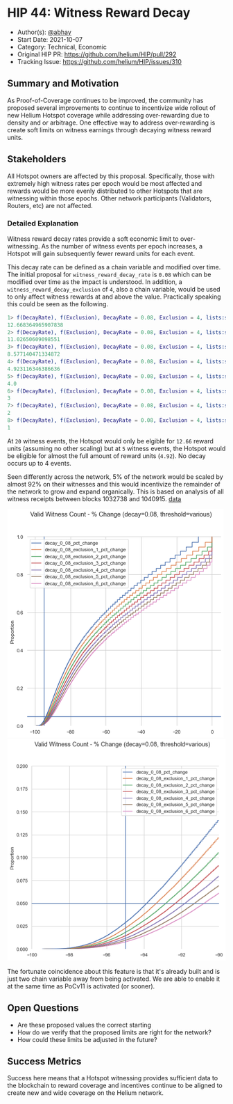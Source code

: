 # HIP 44: Witness Reward Decay

* Author(s): [@abhay](https://github.com/abhay)
* Start Date: 2021-10-07
* Category: Technical, Economic
* Original HIP PR: https://github.com/helium/HIP/pull/292
* Tracking Issue: https://github.com/helium/HIP/issues/310

## Summary and Motivation

As Proof-of-Coverage continues to be improved, the community has proposed several improvements to continue to incentivize wide rollout of new Helium Hotspot coverage while addressing over-rewarding due to density and or arbitrage. One effective way to address over-rewarding is create soft limits on witness earnings through decaying witness reward units.

## Stakeholders

All Hotspot owners are affected by this proposal. Specifically, those with extremely high witness rates per epoch would be most affected and rewards would be more evenly distributed to other Hotspots that are witnessing within those epochs. Other network participants (Validators, Routers, etc) are not affected.

### Detailed Explanation

Witness reward decay rates provide a soft economic limit to over-witnessing. As the number of witness events per epoch increases, a Hotspot will gain subsequently fewer reward units for each event.

This decay rate can be defined as a chain variable and modified over time. The initial proposal for `witness_reward_decay_rate` is `0.08` which can be modified over time as the impact is understood. In addition, a `witness_reward_decay_exclusion` of `4`, also a chain variable, would be used to only affect witness rewards at and above the value. Practically speaking this could be seen as the following.

```erl
1> f(DecayRate), f(Exclusion), DecayRate = 0.08, Exclusion = 4, lists:sum([ case Count < Exclusion of true -> 1; _ -> math:exp((Count - Exclusion) * -1 * DecayRate) end || Count <- lists:seq(1, 20)]).
12.668364965907838
2> f(DecayRate), f(Exclusion), DecayRate = 0.08, Exclusion = 4, lists:sum([ case Count < Exclusion of true -> 1; _ -> math:exp((Count - Exclusion) * -1 * DecayRate) end || Count <- lists:seq(1, 15)]).
11.02650609098551
3> f(DecayRate), f(Exclusion), DecayRate = 0.08, Exclusion = 4, lists:sum([ case Count < Exclusion of true -> 1; _ -> math:exp((Count - Exclusion) * -1 * DecayRate) end || Count <- lists:seq(1, 10)]).
8.577140471334872
4> f(DecayRate), f(Exclusion), DecayRate = 0.08, Exclusion = 4, lists:sum([ case Count < Exclusion of true -> 1; _ -> math:exp((Count - Exclusion) * -1 * DecayRate) end || Count <- lists:seq(1, 5)]).
4.923116346386636
5> f(DecayRate), f(Exclusion), DecayRate = 0.08, Exclusion = 4, lists:sum([ case Count < Exclusion of true -> 1; _ -> math:exp((Count - Exclusion) * -1 * DecayRate) end || Count <- lists:seq(1, 4)]).
4.0
6> f(DecayRate), f(Exclusion), DecayRate = 0.08, Exclusion = 4, lists:sum([ case Count < Exclusion of true -> 1; _ -> math:exp((Count - Exclusion) * -1 * DecayRate) end || Count <- lists:seq(1, 3)]).
3
7> f(DecayRate), f(Exclusion), DecayRate = 0.08, Exclusion = 4, lists:sum([ case Count < Exclusion of true -> 1; _ -> math:exp((Count - Exclusion) * -1 * DecayRate) end || Count <- lists:seq(1, 2)]).
2
8> f(DecayRate), f(Exclusion), DecayRate = 0.08, Exclusion = 4, lists:sum([ case Count < Exclusion of true -> 1; _ -> math:exp((Count - Exclusion) * -1 * DecayRate) end || Count <- lists:seq(1, 1)]).
1
```

At `20` witness events, the Hotspot would only be elgible for `12.66` reward units (assuming no other scaling) but at `5` witness events, the Hotspot would be eligible for almost the full amount of reward units (`4.92`). No decay occurs up to 4 events.

Seen differently across the network, 5% of the network would be scaled by almost 92% on their witnesses and this would incentivize the remainder of the network to grow and expand organically. This is based on analysis of all witness receipts between blocks 1032738 and 1040915. [data](https://gist.github.com/abhay/8b75824c3b7cc27009f2a76f56fa9bc1)

![population-graph](0044-witness-decay/population-graph.png)
![focused-population-graph](0044-witness-decay/focused-population-graph.png)

The fortunate coincidence about this feature is that it's already built and is just two chain variable away from being activated. We are able to enable it at the same time as PoCv11 is activated (or sooner).

## Open Questions

* Are these proposed values the correct starting
* How do we verify that the proposed limits are right for the network?
* How could these limits be adjusted in the future?

## Success Metrics

Success here means that a Hotspot witnessing provides sufficient data to the blockchain to reward coverage and incentives continue to be aligned to create new and wide coverage on the Helium network.
